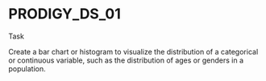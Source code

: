 # PRODIGY_DS_01

Task

Create a bar chart or histogram to visualize the distribution of a categorical or continuous variable, such as the distribution of ages or genders in a population.
